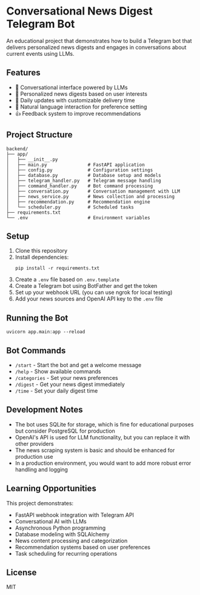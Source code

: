 # Conversational News Digest Telegram Bot

An educational project that demonstrates how to build a Telegram bot that delivers personalized news digests and engages in conversations about current events using LLMs.

## Features

- 🤖 Conversational interface powered by LLMs
- 📰 Personalized news digests based on user interests
- 🔄 Daily updates with customizable delivery time
- 💬 Natural language interaction for preference setting
- 👍 Feedback system to improve recommendations

## Project Structure

```
backend/
├── app/
│   ├── __init__.py
│   ├── main.py               # FastAPI application
│   ├── config.py             # Configuration settings
│   ├── database.py           # Database setup and models
│   ├── telegram_handler.py   # Telegram message handling
│   ├── command_handler.py    # Bot command processing
│   ├── conversation.py       # Conversation management with LLM
│   ├── news_service.py       # News collection and processing
│   ├── recommendation.py     # Recommendation engine
│   └── scheduler.py          # Scheduled tasks
├── requirements.txt
└── .env                      # Environment variables
```

## Setup

1. Clone this repository
2. Install dependencies:
   ```
   pip install -r requirements.txt
   ```
3. Create a `.env` file based on `.env.template`
4. Create a Telegram bot using BotFather and get the token
5. Set up your webhook URL (you can use ngrok for local testing)
6. Add your news sources and OpenAI API key to the `.env` file

## Running the Bot

```
uvicorn app.main:app --reload
```

## Bot Commands

- `/start` - Start the bot and get a welcome message
- `/help` - Show available commands
- `/categories` - Set your news preferences
- `/digest` - Get your news digest immediately
- `/time` - Set your daily digest time

## Development Notes

- The bot uses SQLite for storage, which is fine for educational purposes but consider PostgreSQL for production
- OpenAI's API is used for LLM functionality, but you can replace it with other providers
- The news scraping system is basic and should be enhanced for production use
- In a production environment, you would want to add more robust error handling and logging

## Learning Opportunities

This project demonstrates:

- FastAPI webhook integration with Telegram API
- Conversational AI with LLMs
- Asynchronous Python programming
- Database modeling with SQLAlchemy
- News content processing and categorization
- Recommendation systems based on user preferences
- Task scheduling for recurring operations

## License

MIT
